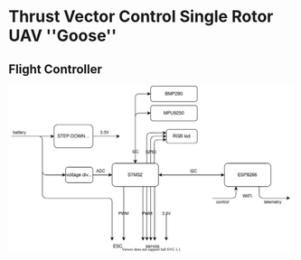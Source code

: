 # Thrust Vector Control Single Rotor UAV ''Goose''

## Flight Controller
![Alt text](./docs/flight_controller.drawio.svg)

